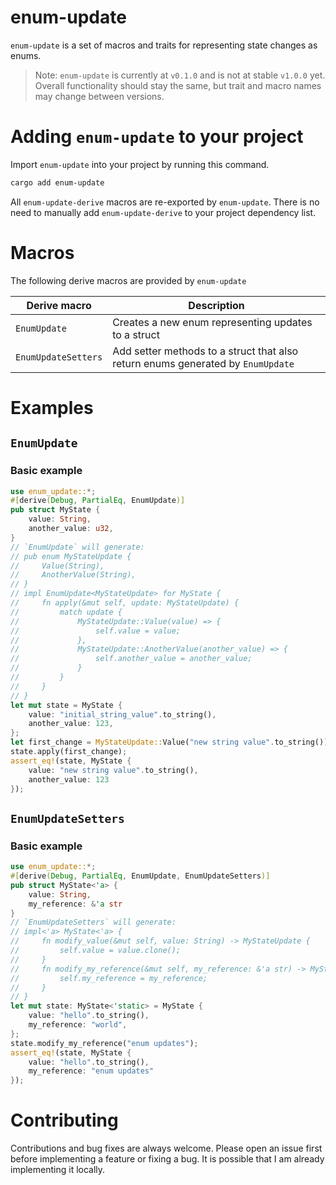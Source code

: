 # enum-update
`enum-update` is a set of macros and traits for representing state changes as enums.

> Note: `enum-update` is currently at `v0.1.0` and is not at stable `v1.0.0` yet. Overall functionality should stay the same, but trait and macro names may change between versions.

# Adding `enum-update` to your project

Import `enum-update` into your project by running this command.
```sh
cargo add enum-update
```
All `enum-update-derive` macros are re-exported by `enum-update`. There is no need to manually add `enum-update-derive` to your project dependency list.

# Macros

The following derive macros are provided by `enum-update`

| Derive macro | Description |
| ---   | ----------- |
| `EnumUpdate` | Creates a new enum representing updates to a struct |
| `EnumUpdateSetters` | Add setter methods to a struct that also return enums generated by `EnumUpdate` |

# Examples
## `EnumUpdate`

### Basic example

```rust
use enum_update::*;
#[derive(Debug, PartialEq, EnumUpdate)]
pub struct MyState {
    value: String,
    another_value: u32,
}
// `EnumUpdate` will generate:
// pub enum MyStateUpdate {
//     Value(String),
//     AnotherValue(String),
// }
// impl EnumUpdate<MyStateUpdate> for MyState {
//     fn apply(&mut self, update: MyStateUpdate) {
//         match update {
//             MyStateUpdate::Value(value) => {
//                 self.value = value;
//             },
//             MyStateUpdate::AnotherValue(another_value) => {
//                 self.another_value = another_value;
//             }
//         }
//     }
// }
let mut state = MyState {
    value: "initial_string_value".to_string(),
    another_value: 123,
};
let first_change = MyStateUpdate::Value("new string value".to_string());
state.apply(first_change);
assert_eq!(state, MyState {
    value: "new string value".to_string(),
    another_value: 123
});
```

## `EnumUpdateSetters`

### Basic example

```rust
use enum_update::*;
#[derive(Debug, PartialEq, EnumUpdate, EnumUpdateSetters)]
pub struct MyState<'a> {
    value: String,
    my_reference: &'a str
}
// `EnumUpdateSetters` will generate:
// impl<'a> MyState<'a> {
//     fn modify_value(&mut self, value: String) -> MyStateUpdate {
//         self.value = value.clone();
//     }
//     fn modify_my_reference(&mut self, my_reference: &'a str) -> MyStateUpdate {
//         self.my_reference = my_reference;
//     }
// }
let mut state: MyState<'static> = MyState {
    value: "hello".to_string(),
    my_reference: "world",
};
state.modify_my_reference("enum updates");
assert_eq!(state, MyState {
    value: "hello".to_string(),
    my_reference: "enum updates"
});
```

# Contributing

Contributions and bug fixes are always welcome. Please open an issue first before implementing a feature or fixing a bug. It is possible that I am already implementing it locally.